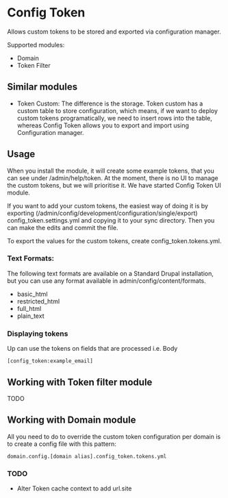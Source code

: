 # Config Token

Allows custom tokens to be stored and exported via configuration manager.

Supported modules:
* Domain
* Token Filter

## Similar modules

* Token Custom: The difference is the storage. Token custom has a custom table
 to store configuration, which means, if we want to deploy custom tokens
 programatically, we need to insert rows into the table, whereas Config Token
 allows you to export and import using Configuration manager.

## Usage

When you install the module, it will create some example tokens, that you can
see under /admin/help/token.
At the moment, there is no UI to manage the custom tokens, but we will prioritise
it. We have started Config Token UI module.

If you want to add your custom tokens, the easiest way of doing it is by
exporting (/admin/config/development/configuration/single/export)
config_token.settings.yml and copying it to your sync directory. Then you can
make the edits and commit the file.

To export the values for the custom tokens, create config_token.tokens.yml.

### Text Formats:
The following text formats are available on a Standard Drupal installation, but
you can use any format available in admin/config/content/formats.
* basic_html
* restricted_html
* full_html
* plain_text

### Displaying tokens
Up can use the tokens on fields that are processed i.e. Body

`[config_token:example_email]`

## Working with Token filter module

TODO

## Working with Domain module

All you need to do to override the custom token configuration per domain is to
create a config file with this pattern:

`domain.config.[domain alias].config_token.tokens.yml`

### TODO

* Alter Token cache context to add url.site
